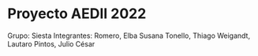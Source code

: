 # Proyecto AEDII 2022
Grupo: Siesta
Integrantes:
  Romero, Elba Susana
  Tonello, Thiago
  Weigandt, Lautaro
  Pintos, Julio César
